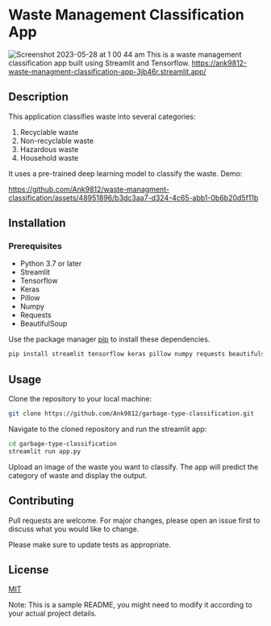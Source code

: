 




# Waste Management Classification App
![Screenshot 2023-05-28 at 1 00 44 am](https://github.com/Ank9812/waste-managment-classification/assets/48951896/b362306d-64c4-40e5-a1b9-77232f515e77)
This is a waste management classification app built using Streamlit and Tensorflow.
https://ank9812-waste-managment-classification-app-3jb46r.streamlit.app/
## Description

This application classifies waste into several categories:
1. Recyclable waste
2. Non-recyclable waste
3. Hazardous waste
4. Household waste

It uses a pre-trained deep learning model to classify the waste.
Demo:


https://github.com/Ank9812/waste-managment-classification/assets/48951896/b3dc3aa7-d324-4c65-abb1-0b6b20d5f11b

## Installation





### Prerequisites

- Python 3.7 or later
- Streamlit
- Tensorflow
- Keras
- Pillow
- Numpy
- Requests
- BeautifulSoup

Use the package manager [pip](https://pip.pypa.io/en/stable/) to install these dependencies.

```bash
pip install streamlit tensorflow keras pillow numpy requests beautifulsoup4
```

## Usage

Clone the repository to your local machine:

```bash
git clone https://github.com/Ank9812/garbage-type-classification.git
```

Navigate to the cloned repository and run the streamlit app:

```bash
cd garbage-type-classification
streamlit run app.py
```

Upload an image of the waste you want to classify. The app will predict the category of waste and display the output.

## Contributing

Pull requests are welcome. For major changes, please open an issue first to discuss what you would like to change.

Please make sure to update tests as appropriate.

## License

[MIT](https://choosealicense.com/licenses/mit/)

Note: This is a sample README, you might need to modify it according to your actual project details.

